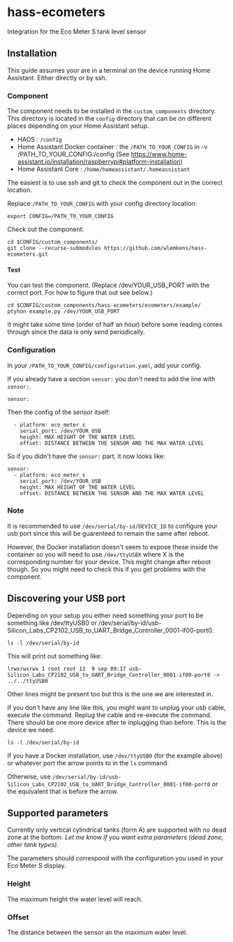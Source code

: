 # hass-ecometers
Integration for the Eco Meter S tank level sensor

## Installation
This guide assumes your are in a terminal on the device running Home Assistant. 
Either directly or by ssh.

### Component
The component needs to be installed in the `custom_components` directory.
This directory is located in the `config` directory that can be on different places depending on your Home Assistant setup.

 - HAOS : `/config`
 - Home Assistant Docker container : the `/PATH_TO_YOUR_CONFIG` in -v /PATH_TO_YOUR_CONFIG:/config (See https://www.home-assistant.io/installation/raspberrypi#platform-installation)
 - Home Assistant Core : `/home/homeassistant/.homeassistant`
 
The easiest is to use ssh and git to check the component out in the correct location. 

Replace `/PATH_TO_YOUR_CONFIG` with your config directory location:
```
export CONFIG=/PATH_TO_YOUR_CONFIG
```

Check out the component:
```
cd $CONFIG/custom_components/
git clone --recurse-submodules https://github.com/wlemkens/hass-ecometers.git
```

#### Test
You can test the component.
(Replace /dev/YOUR_USB_PORT with the correct port. For how to figure that out see below.)
```
cd $CONFIG/custom_components/hass-ecometers/ecometers/example/
ptyhon example.py /dev/YOUR_USB_PORT
```

It might take some time (order of half an hour) before some reading comes through since the data is only send periodically.


### Configuration

In your `/PATH_TO_YOUR_CONFIG/configuration.yaml`, add your config. 

If you already have a section `sensor:` you don't need to add the line with `sensor:`.
```
sensor:
```

Then the config of the sensor itself:
```
  - platform: eco_meter_s
    serial_port: /dev/YOUR_USB
    height: MAX HEIGHT OF THE WATER LEVEL
    offset: DISTANCE BETWEEN THE SENSOR AND THE MAX WATER LEVEL
```

So if you didn't have the `sensor:` part, it now looks like:
```
sensor:
  - platform: eco_meter_s
    serial_port: /dev/YOUR_USB
    height: MAX HEIGHT OF THE WATER LEVEL
    offset: DISTANCE BETWEEN THE SENSOR AND THE MAX WATER LEVEL
```

### Note
It is recommended to use `/dev/serial/by-id/DEVICE_ID` to configure your usb port since this will be guarenteed to remain the same after reboot.

However, the Docker installation doesn't seem to expose these inside the container so you will need to use `/dev/ttyUSBX` where X is the corresponding number for your device.
This might change after reboot though. So you might need to check this if you get problems with the component.

## Discovering your USB port
Depending on your setup you either need something your port to be something like /dev/ttyUSB0 or /dev/serial/by-id/usb-Silicon_Labs_CP2102_USB_to_UART_Bridge_Controller_0001-if00-port0.

```
ls -l /dev/serial/by-id
```
This will print out something like:

```
lrwxrwxrwx 1 root root 13  9 sep 09:17 usb-Silicon_Labs_CP2102_USB_to_UART_Bridge_Controller_0001-if00-port0 -> ../../ttyUSB0
```
Other lines might be present too but this is the one we are interested in.

If you don't have any line like this, you might want to unplug your usb cable, execute the command. Replug the cable and re-execute the command.
There should be one more device after te inplugging than before. This is the device we need.
```
ls -l /dev/serial/by-id
```

If you have a Docker installation, use `/dev/ttyUSB0` (for the example above) or whatever port the arrow points to in the `ls` command.

Otherwise, use `/dev/serial/by-id/usb-Silicon_Labs_CP2102_USB_to_UART_Bridge_Controller_0001-if00-port0` or the equivalent that is before the arrow.

## Supported parameters
Currently only vertical cylindrical tanks (form A) are supported with no dead zone at the bottom.
*Let me know if you want extra parameters (dead zone, other tank types).*

The parameters should correspond with the configuration you used in your Eco Meter S display.

### Height
The maximum height the water level will reach.

### Offset
The distance between the sensor an the maximum water level.
